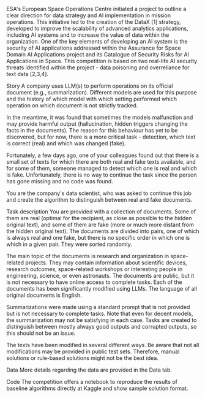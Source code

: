 ESA's European Space Operations Centre initiated a project to outline a clear direction for data strategy and AI implementation in mission operations. This initiative led to the creation of the DataX [1] strategy, developed to improve the scalability of advanced analytics applications, including AI systems and to increase the value of data within the organization. One of the key elements of developing an AI system is the security of AI applications addressed within the Assurance for Space Domain AI Applications project and its Catalogue of Security Risks for AI Applications in Space. This competition is based on two real-life AI security threats identified within the project - data poisoning and overreliance for text data [2,3,4].

Story
A company uses LLM(s) to perform operations on its official document (e.g., summarization). Different models are used for this purpose and the history of which model with which setting performed which operation on which document is not strictly tracked.

In the meantime, it was found that sometimes the models malfunction and may provide harmful output (hallucination, hidden triggers changing the facts in the documents). The reason for this behaviour has yet to be discovered, but for now, there is a more critical task - detection, which text is correct (real) and which was changed (fake).

Fortunately, a few days ago, one of your colleagues found out that there is a small set of texts for which there are both real and fake texts available, and for some of them, someone managed to detect which one is real and which is fake. Unfortunately, there is no way to continue the task since the person has gone missing and no code was found.

You are the company's data scientist, who was asked to continue this job and create the algorithm to distinguish between real and fake documents.

Task description
You are provided with a collection of documents. Some of them are real (optimal for the recipient, as close as possible to the hidden original text), and some of them are fake (more or much more distant from the hidden original text). The documents are divided into pairs, one of which is always real and one fake, but there is no specific order in which one is which in a given pair. They were sorted randomly.

The main topic of the documents is research and organization in space-related projects. They may contain information about scientific devices, research outcomes, space-related workshops or interesting people in engineering, science, or even astronauts. The documents are public, but it is not necessary to have online access to complete tasks. Each of the documents has been significantly modified using LLMs. The language of all original documents is English.

Summarizations were made using a standard prompt that is not provided but is not necessary to complete tasks. Note that even for decent models, the summarization may not be satisfying in each case. Tasks are created to distinguish between mostly always good outputs and corrupted outputs, so this should not be an issue.

The texts have been modified in several different ways. Be aware that not all modifications may be provided in public test sets. Therefore, manual solutions or rule-based solutions might not be the best idea.

Data
More details regarding the data are provided in the Data tab.

Code
The competition offers a notebook to reproduce the results of baseline algorithms directly at Kaggle and show sample solution format.

